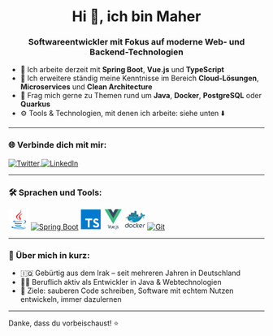 <h1 align="center">Hi 👋, ich bin Maher</h1>
<h3 align="center">Softwareentwickler mit Fokus auf moderne Web- und Backend-Technologien</h3>

- 🔭 Ich arbeite derzeit mit **Spring Boot**, **Vue.js** und **TypeScript**
- 🌱 Ich erweitere ständig meine Kenntnisse im Bereich **Cloud-Lösungen**, **Microservices** und **Clean Architecture**
- 💬 Frag mich gerne zu Themen rund um **Java**, **Docker**, **PostgreSQL** oder **Quarkus**
- ⚙️ Tools & Technologien, mit denen ich arbeite: siehe unten ⬇️

---

<h3 align="left">🌐 Verbinde dich mit mir:</h3>
<p align="left">
  <a href="https://twitter.com/knmaher" target="_blank">
    <img align="center" src="https://raw.githubusercontent.com/rahuldkjain/github-profile-readme-generator/master/src/images/icons/Social/twitter.svg" alt="Twitter" height="30" width="40" />
  </a>
  <a href="https://linkedin.com/in/knmaher" target="_blank">
    <img align="center" src="https://raw.githubusercontent.com/rahuldkjain/github-profile-readme-generator/master/src/images/icons/Social/linked-in-alt.svg" alt="LinkedIn" height="30" width="40" />
  </a>
</p>

---

<h3 align="left">🛠️ Sprachen und Tools:</h3>
<p align="left">
  <a href="https://www.java.com" target="_blank"><img src="https://raw.githubusercontent.com/devicons/devicon/master/icons/java/java-original.svg" alt="Java" width="40" height="40"/></a>
  <a href="https://spring.io/" target="_blank"><img src="https://www.vectorlogo.zone/logos/springio/springio-icon.svg" alt="Spring Boot" width="40" height="40"/></a>
  <a href="https://www.typescriptlang.org/" target="_blank"><img src="https://raw.githubusercontent.com/devicons/devicon/master/icons/typescript/typescript-original.svg" alt="TypeScript" width="40" height="40"/></a>
  <a href="https://vuejs.org/" target="_blank"><img src="https://raw.githubusercontent.com/devicons/devicon/master/icons/vuejs/vuejs-original-wordmark.svg" alt="Vue.js" width="40" height="40"/></a>
  <a href="https://www.docker.com/" target="_blank"><img src="https://raw.githubusercontent.com/devicons/devicon/master/icons/docker/docker-original-wordmark.svg" alt="Docker" width="40" height="40"/></a>
  <a href="https://git-scm.com/" target="_blank"><img src="https://www.vectorlogo.zone/logos/git-scm/git-scm-icon.svg" alt="Git" width="40" height="40"/></a>
</p>

---

<h3>📌 Über mich in kurz:</h3>

- 🇮🇶 Gebürtig aus dem Irak – seit mehreren Jahren in Deutschland
- 👨‍💻 Beruflich aktiv als Entwickler in Java & Webtechnologien
- 🎯 Ziele: sauberen Code schreiben, Software mit echtem Nutzen entwickeln, immer dazulernen

---

Danke, dass du vorbeischaust! ⭐  
